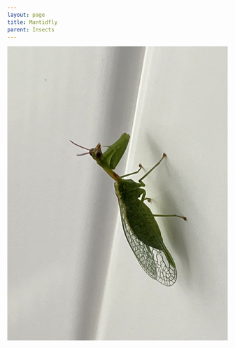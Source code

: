 ```yaml
---
layout: page
title: Mantidfly
parent: Insects
---
```


![Mantidfly Image](/assets/images/Mantidfly.jpg)